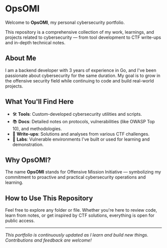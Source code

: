 # OpsOMI

Welcome to **OpsOMI**, my personal cybersecurity portfolio.

This repository is a comprehensive collection of my work, learnings, and projects related to cybersecurity — from tool development to CTF write-ups and in-depth technical notes.

## About Me

I am a backend developer with 3 years of experience in Go, and I've been passionate about cybersecurity for the same duration. My goal is to grow in the offensive security field while continuing to code and build real-world projects.

## What You'll Find Here

- 🛠️ **Tools**: Custom-developed cybersecurity utilities and scripts.
- 📚 **Docs**: Detailed notes on protocols, vulnerabilities (like OWASP Top 10), and methodologies.
- 📝 **Write-ups**: Solutions and analyses from various CTF challenges.
- 🧪 **Labs**: Vulnerable environments I've built or used for learning and demonstration.

## Why OpsOMI?

The name **OpsOMI** stands for Offensive Mission Initiative — symbolizing my commitment to proactive and practical cybersecurity operations and learning.

## How to Use This Repository

Feel free to explore any folder or file. Whether you're here to review code, learn from notes, or get inspired by CTF solutions, everything is open for public access.

---

*This portfolio is continuously updated as I learn and build new things. Contributions and feedback are welcome!*

